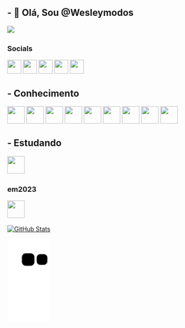 ## - 👋 Olá, Sou @Wesleymodos
<img src='https://media.giphy.com/media/XO8RMtRaK73isIt0i2/giphy.gif'>



### Socials
<div>
<a href="https://www.dev.to/wesleymodos" target="_blank" rel="noreferrer"><img src="https://raw.githubusercontent.com/danielcranney/readme-generator/main/public/icons/socials/devdotto.svg" width="32" height="32" /></a> 
<a href="https://www.github.com/Wesleymodos" target="_blank" rel="noreferrer"><img src="https://raw.githubusercontent.com/danielcranney/readme-generator/main/public/icons/socials/github.svg" width="32" height="32" /></a>
<a href="http://www.instagram.com/wesleymodos" target="_blank" rel="noreferrer"><img src="https://raw.githubusercontent.com/danielcranney/readme-generator/main/public/icons/socials/instagram.svg" width="32" height="32" /></a>
    <a href="https://www.linkedin.com/in/wesley-modos-2281a158/" target="_blank" rel="noreferrer"><img src="https://raw.githubusercontent.com/danielcranney/readme-generator/main/public/icons/socials/linkedin.svg" width="32" height="32" /></a>
    <a href="https://www.twitch.tv/wesleymodos" target="_blank" rel="noreferrer"><img src="https://raw.githubusercontent.com/danielcranney/readme-generator/main/public/icons/socials/twitch.svg" width="32" height="32" /></a>
</div>

## - Conhecimento

<div>
    <img src="https://cdn.jsdelivr.net/gh/devicons/devicon/icons/linux/linux-original.svg" width="40" height="40"/>
      <img src="https://cdn.jsdelivr.net/gh/devicons/devicon/icons/git/git-original.svg" width="40" height="40"/>
      <img src="https://cdn.jsdelivr.net/gh/devicons/devicon/icons/html5/html5-original-wordmark.svg" width="40" height="40"/>
      <img src="https://cdn.jsdelivr.net/gh/devicons/devicon/icons/css3/css3-original-wordmark.svg" width="40" height="40"/>
      <img src="https://cdn.jsdelivr.net/gh/devicons/devicon/icons/javascript/javascript-original.svg" width="40" height="40"/>
      <img src="https://cdn.jsdelivr.net/gh/devicons/devicon/icons/bootstrap/bootstrap-original-wordmark.svg" width="40" height="40"/>
      <img src="https://cdn.jsdelivr.net/gh/devicons/devicon/icons/apache/apache-original-wordmark.svg" width="40" height="40"/>
      <img src="https://cdn.jsdelivr.net/gh/devicons/devicon/icons/mysql/mysql-original-wordmark.svg" width="40" height="40"/>
    <img src="https://cdn.jsdelivr.net/gh/devicons/devicon/icons/php/php-original.svg" width="40" height="40"/>
</div>

## - Estudando
<div>
  <img src="https://cdn.jsdelivr.net/gh/devicons/devicon/icons/php/php-original.svg" width="40" height="40"/>
  
  ### em2023
  <img src="https://cdn.jsdelivr.net/gh/devicons/devicon/icons/flutter/flutter-original.svg"  width="40" height="40"/>



[![GitHub Stats](https://github-readme-stats.vercel.app/api?username=Wesleymodos&show_icons=true&count_private=true)](https://github.com/Wesleymodos)



![Snake animation](https://github.com/Wesleymodos/Wesleymodos/blob/output/github-contribution-grid-snake.svg)
</div>
